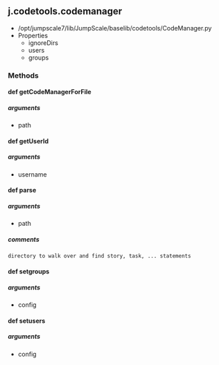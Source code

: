 ## j.codetools.codemanager

- /opt/jumpscale7/lib/JumpScale/baselib/codetools/CodeManager.py
- Properties
    - ignoreDirs
    - users
    - groups

### Methods

#### def getCodeManagerForFile 

##### arguments

- path

#### def getUserId 

##### arguments

- username

#### def parse 

##### arguments

- path

##### comments

```
directory to walk over and find story, task, ... statements

```

#### def setgroups 

##### arguments

- config

#### def setusers 

##### arguments

- config

